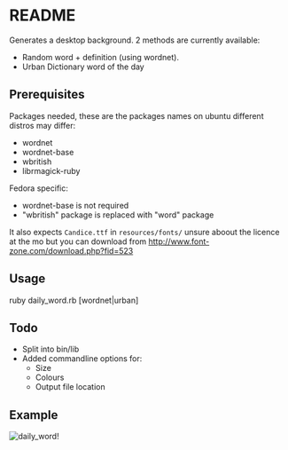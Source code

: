 # README

Generates a desktop background. 2 methods are currently available:
 * Random word + definition (using wordnet).
 * Urban Dictionary word of the day

## Prerequisites
Packages needed, these are the packages names on ubuntu different distros may differ:

 * wordnet
 * wordnet-base
 * wbritish
 * librmagick-ruby

Fedora specific:
 * wordnet-base is not required
 * "wbritish" package is replaced with "word" package
 
It also expects `Candice.ttf` in `resources/fonts/` unsure aboout the licence at the mo but you can download from <http://www.font-zone.com/download.php?fid=523>

## Usage
ruby daily_word.rb [wordnet|urban]

## Todo

 * Split into bin/lib
 * Added commandline options for:
   - Size
   - Colours
   - Output file location
  
## Example
![daily_word!](http://github.com/orangemug/gen_wallpaper/raw/master/daily_word/examples/unicorn_cropped.png)
